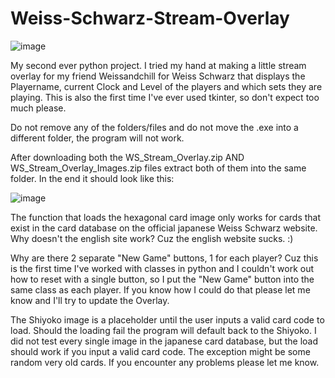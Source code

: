 # Weiss-Schwarz-Stream-Overlay

![image](https://github.com/user-attachments/assets/8dcf5e0e-57e5-4245-9dbf-66486271ba56)



My second ever python project. I tried my hand at making a little stream overlay for my friend Weissandchill for Weiss Schwarz that displays the Playername, current Clock and Level of the players and which sets they are playing. This is also the first time I've ever used tkinter, so don't expect too much please.

Do not remove any of the folders/files and do not move the .exe into a different folder, the program will not work.

After downloading both the WS_Stream_Overlay.zip AND WS_Stream_Overlay_Images.zip files extract both of them into the same folder.
In the end it should look like this:

![image](https://github.com/user-attachments/assets/b86d51ff-4f6f-4828-bcf0-51f130b432db)



The function that loads the hexagonal card image only works for cards that exist in the card database on the official japanese Weiss Schwarz website.
Why doesn't the english site work? 
Cuz the english website sucks. :)

Why are there 2 separate "New Game" buttons, 1 for each player?
Cuz this is the first time I've worked with classes in python and I couldn't work out how to reset with a single button, so I put the "New Game" button into the same class as each player.
If you know how I could do that please let me know and I'll try to update the Overlay.

The Shiyoko image is a placeholder until the user inputs a valid card code to load. Should the loading fail the program will default back to the Shiyoko.
I did not test every single image in the japanese card database, but the load should work if you input a valid card code. The exception might be some random very old cards.
If you encounter any problems please let me know.
